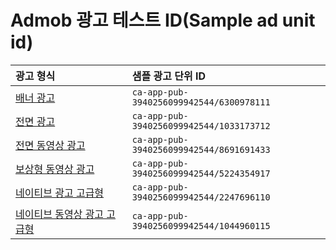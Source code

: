 # Admob 광고 테스트 ID(Sample ad unit id)



| 광고 형식                                                    | 샘플 광고 단위 ID                        |
| :----------------------------------------------------------- | :--------------------------------------- |
| [배너 광고](https://developers.google.com/admob/android/banner?hl=ko#add_adview) | `ca-app-pub-3940256099942544/6300978111` |
| [전면 광고](https://developers.google.com/admob/android/interstitial?hl=ko#create_an_interstitial_ad_object) | `ca-app-pub-3940256099942544/1033173712` |
| [전면 동영상 광고](https://developers.google.com/admob/android/interstitial?hl=ko#create_an_interstitial_ad_object) | `ca-app-pub-3940256099942544/8691691433` |
| [보상형 동영상 광고](https://developers.google.com/admob/android/rewarded-video?hl=ko#request_rewarded_video_ad) | `ca-app-pub-3940256099942544/5224354917` |
| [네이티브 광고 고급형](https://developers.google.com/admob/android/native-advanced?hl=ko#build_an_adloader) | `ca-app-pub-3940256099942544/2247696110` |
| [네이티브 동영상 광고 고급형](https://developers.google.com/admob/android/native-advanced?hl=ko#build_an_adloader) | `ca-app-pub-3940256099942544/1044960115` |